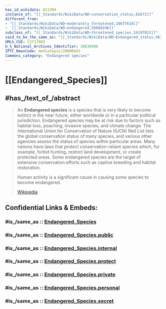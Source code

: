 ```yaml
---
has_id_wikidata: Q11394
instance_of: "[[_Standards/WikiData/WD~conservation_status,82673]]"
different_from:
- "[[_Standards/WikiData/WD~moderately_threatened,10677610]]"
- '[[_Standards/WikiData/WD~endangered,56660246]]'
subclass_of: "[[_Standards/WikiData/WD~threatened_species,16197023]]"
said_to_be_the_same_as: "[[_Standards/WikiData/WD~Endangered_status,96377276]]"
UMLS_CUI: C2717883
U_S_National_Archives_Identifier: 10638906
IPTC_NewsCode: mediatopic/20000443
Commons_category: "Endangered species"
---
```


# [[Endangered_Species]] 


## #has_/text_of_/abstract 

> An **Endangered species** is a species that is very likely to become extinct in the near future, either worldwide or in a particular political jurisdiction. Endangered species may be at risk due to factors such as habitat loss, poaching, invasive species, and climate change. The International Union for Conservation of Nature (IUCN) Red List lists the global conservation status of many species, and various other agencies assess the status of species within particular areas. Many nations have laws that protect conservation-reliant species which, for example, forbid hunting, restrict land development, or create protected areas. Some endangered species are the target of extensive conservation efforts such as captive breeding and habitat restoration.
>
> Human activity is a significant cause in causing some species to become endangered.
>
> [Wikipedia](https://en.wikipedia.org/wiki/Endangered%20species)


## Confidential Links & Embeds: 

### #is_/same_as :: [Endangered_Species](/_Standards/bio/Ecology/Endangered_Species.md) 

### #is_/same_as :: [Endangered_Species.public](/_public/bio/Ecology/Endangered_Species.public.md) 

### #is_/same_as :: [Endangered_Species.internal](/_internal/bio/Ecology/Endangered_Species.internal.md) 

### #is_/same_as :: [Endangered_Species.protect](/_protect/bio/Ecology/Endangered_Species.protect.md) 

### #is_/same_as :: [Endangered_Species.private](/_private/bio/Ecology/Endangered_Species.private.md) 

### #is_/same_as :: [Endangered_Species.personal](/_personal/bio/Ecology/Endangered_Species.personal.md) 

### #is_/same_as :: [Endangered_Species.secret](/_secret/bio/Ecology/Endangered_Species.secret.md)

